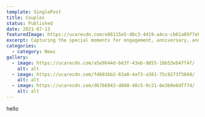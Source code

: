 ```yaml
---
template: SinglePost
title: Couples
status: Published
date: 2021-07-13
featuredImage: https://ucarecdn.com/e86115e5-d8c3-4419-a4ca-cb61a89f7ebb/
excerpt: Capturing the special moments for engagement, anniversary, and just because!
categories:
  - category: News
gallery:
  - image: https://ucarecdn.com/a5e9644d-b63f-43eb-9855-10b53eb47f4f/
    alt: alt
  - image: https://ucarecdn.com/fd601bb2-63a0-4af3-a381-75c8273f5668/
    alt: alt
  - image: https://ucarecdn.com/d6766943-d860-48c5-9c21-0e3b0e6dff74/
    alt: alt
---
```

hello